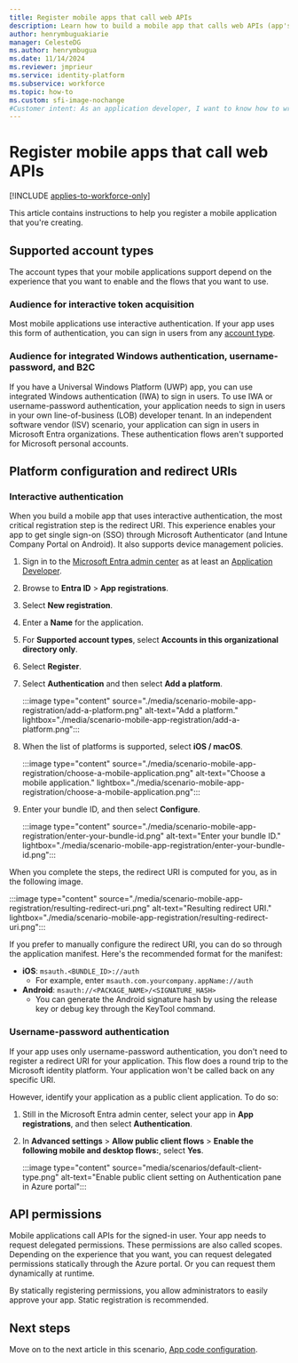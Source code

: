 ```yaml
---
title: Register mobile apps that call web APIs
description: Learn how to build a mobile app that calls web APIs (app's registration)
author: henrymbuguakiarie
manager: CelesteDG
ms.author: henrymbugua
ms.date: 11/14/2024
ms.reviewer: jmprieur
ms.service: identity-platform
ms.subservice: workforce
ms.topic: how-to
ms.custom: sfi-image-nochange
#Customer intent: As an application developer, I want to know how to write a mobile app that calls web APIs by using the Microsoft identity platform for developers.
---
```


# Register mobile apps that call web APIs

[!INCLUDE [applies-to-workforce-only](../external-id/includes/applies-to-workforce-only.md)]

This article contains instructions to help you register a mobile application that you're creating.

## Supported account types

The account types that your mobile applications support depend on the experience that you want to enable and the flows that you want to use.

### Audience for interactive token acquisition

Most mobile applications use interactive authentication. If your app uses this form of authentication, you can sign in users from any [account type](quickstart-register-app.md).

### Audience for integrated Windows authentication, username-password, and B2C

If you have a Universal Windows Platform (UWP) app, you can use integrated Windows authentication (IWA) to sign in users. To use IWA or username-password authentication, your application needs to sign in users in your own line-of-business (LOB) developer tenant. In an independent software vendor (ISV) scenario, your application can sign in users in Microsoft Entra organizations. These authentication flows aren't supported for Microsoft personal accounts.

## Platform configuration and redirect URIs

### Interactive authentication

When you build a mobile app that uses interactive authentication, the most critical registration step is the redirect URI. This experience enables your app to get single sign-on (SSO) through Microsoft Authenticator (and Intune Company Portal on Android). It also supports device management policies.

1. Sign in to the [Microsoft Entra admin center](https://entra.microsoft.com) as at least an [Application Developer](~/identity/role-based-access-control/permissions-reference.md#application-developer).
1. Browse to **Entra ID** > **App registrations**.
1. Select **New registration**.
1. Enter a **Name** for the application.
1. For **Supported account types**, select **Accounts in this organizational directory only**.
1. Select **Register**.
1. Select **Authentication** and then select **Add a platform**.

   :::image type="content" source="./media/scenario-mobile-app-registration/add-a-platform.png" alt-text="Add a platform." lightbox="./media/scenario-mobile-app-registration/add-a-platform.png":::

1. When the list of platforms is supported, select **iOS / macOS**.

   :::image type="content" source="./media/scenario-mobile-app-registration/choose-a-mobile-application.png" alt-text="Choose a mobile application." lightbox="./media/scenario-mobile-app-registration/choose-a-mobile-application.png":::

1. Enter your bundle ID, and then select **Configure**.

   :::image type="content" source="./media/scenario-mobile-app-registration/enter-your-bundle-id.png" alt-text="Enter your bundle ID." lightbox="./media/scenario-mobile-app-registration/enter-your-bundle-id.png":::

When you complete the steps, the redirect URI is computed for you, as in the following image.

:::image type="content" source="./media/scenario-mobile-app-registration/resulting-redirect-uri.png" alt-text="Resulting redirect URI." lightbox="./media/scenario-mobile-app-registration/resulting-redirect-uri.png":::

If you prefer to manually configure the redirect URI, you can do so through the application manifest. Here's the recommended format for the manifest:

- **iOS**: `msauth.<BUNDLE_ID>://auth`
  - For example, enter `msauth.com.yourcompany.appName://auth`
- **Android**: `msauth://<PACKAGE_NAME>/<SIGNATURE_HASH>`
  - You can generate the Android signature hash by using the release key or debug key through the KeyTool command.

### Username-password authentication


If your app uses only username-password authentication, you don't need to register a redirect URI for your application. This flow does a round trip to the Microsoft identity platform. Your application won't be called back on any specific URI.

However, identify your application as a public client application. To do so:

1. Still in the Microsoft Entra admin center, select your app in **App registrations**, and then select **Authentication**.
1. In **Advanced settings** > **Allow public client flows** > **Enable the following mobile and desktop flows:**, select **Yes**.

   :::image type="content" source="media/scenarios/default-client-type.png" alt-text="Enable public client setting on Authentication pane in Azure portal":::

## API permissions

Mobile applications call APIs for the signed-in user. Your app needs to request delegated permissions. These permissions are also called scopes. Depending on the experience that you want, you can request delegated permissions statically through the Azure portal. Or you can request them dynamically at runtime.

By statically registering permissions, you allow administrators to easily approve your app. Static registration is recommended.

## Next steps

Move on to the next article in this scenario,
[App code configuration](scenario-mobile-app-configuration.md).